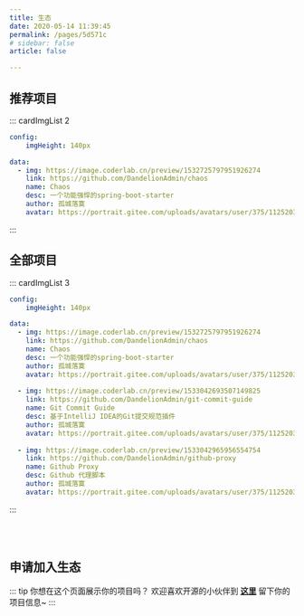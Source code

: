 ```yaml
---
title: 生态
date: 2020-05-14 11:39:45
permalink: /pages/5d571c
# sidebar: false
article: false

---
```


## 推荐项目
::: cardImgList 2
```yaml
config:
    imgHeight: 140px

data:
  - img: https://image.coderlab.cn/preview/1532725797951926274
    link: https://github.com/DandelionAdmin/chaos
    name: Chaos
    desc: 一个功能强悍的spring-boot-starter
    author: 孤城落寞
    avatar: https://portrait.gitee.com/uploads/avatars/user/375/1125203_gclm_1636366429.png
 ```
:::

## 全部项目
::: cardImgList 3

```yaml
config:
    imgHeight: 140px

data:
  - img: https://image.coderlab.cn/preview/1532725797951926274
    link: https://github.com/DandelionAdmin/chaos
    name: Chaos
    desc: 一个功能强悍的spring-boot-starter
    author: 孤城落寞
    avatar: https://portrait.gitee.com/uploads/avatars/user/375/1125203_gclm_1636366429.png
    
  - img: https://image.coderlab.cn/preview/1533042693507149825
    link: https://github.com/DandelionAdmin/git-commit-guide
    name: Git Commit Guide
    desc: 基于IntelliJ IDEA的Git提交规范插件
    author: 孤城落寞
    avatar: https://portrait.gitee.com/uploads/avatars/user/375/1125203_gclm_1636366429.png
    
  - img: https://image.coderlab.cn/preview/1533042965956554754
    link: https://github.com/DandelionAdmin/github-proxy
    name: Github Proxy
    desc: Github 代理脚本
    author: 孤城落寞
    avatar: https://portrait.gitee.com/uploads/avatars/user/375/1125203_gclm_1636366429.png

 ```
:::

</br></br>

## 申请加入生态

::: tip 你想在这个页面展示你的项目吗？
欢迎喜欢开源的小伙伴到 [**这里**](https://github.com/xugaoyi/vuepress-theme-vdoing/issues/new?assignees=&labels=&template=+join_case.md) 留下你的项目信息~
:::
